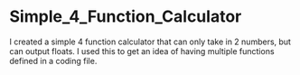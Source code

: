 # Simple_4_Function_Calculator
I created a simple 4 function calculator that can only take in 2 numbers, but can output floats. I used this to get an idea of having multiple functions defined in a coding file. 
